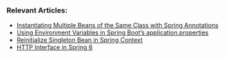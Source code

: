 
### Relevant Articles:
- [Instantiating Multiple Beans of the Same Class with Spring Annotations](https://www.baeldung.com/spring-same-class-multiple-beans)
- [Using Environment Variables in Spring Boot’s application.properties](https://www.baeldung.com/spring-boot-properties-env-variables)
- [Reinitialize Singleton Bean in Spring Context](https://www.baeldung.com/spring-reinitialize-singleton-bean)
- [HTTP Interface in Spring 6](https://www.baeldung.com/spring-6-http-interface)
